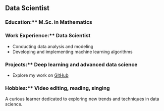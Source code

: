 ## Data Scientist

### Education:** M.Sc. in Mathematics

### Work Experience:** Data Scientist  
- Conducting data analysis and modeling  
- Developing and implementing machine learning algorithms

### Projects:** Deep learning and advanced data science  
- Explore my work on [GitHub](https://github.com/YourUsername)

### Hobbies:** Video editing, reading, singing

A curious learner dedicated to exploring new trends and techniques in data science.

